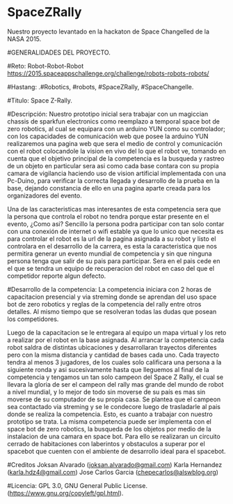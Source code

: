 # SpaceZRally
Nuestro proyecto levantado en la hackaton de Space Changelled de la NASA 2015. 

#GENERALIDADES DEL PROYECTO.

#Reto: 
Robot-Robot-Robot
https://2015.spaceappschallenge.org/challenge/robots-robots-robots/

#Hastang:
.#Robotics, #robots, #SpaceZRally, #SpaceChangelle.

#Titulo: 
Space Z-Rally.

#Descripción:
Nuestro prototipo inicial sera trabajar con un magiccian chassis de sparkfun electronics como reemplazo a temporal space bot de zero robotics, al cual se equipara con un arduino YUN como su controlador; con los capacidades de comunicación web que posee la arduino YUN realizaremos una pagina web que sera el medio de control y comunicación con el robot colocandole la vision en vivo del lo que el robot ve, tomando en cuenta que el objetivo principal de la competencia es la busqueda y rastreo de un objeto en particular sera asi como cada base contara con su propia camara de vigilancia haciendo uso de vision artificial implementada con una Pc-Duino, para verificar la correcta llegada y desarrollo de la prueba en la base, dejando constancia de ello en una pagina aparte creada para los organizadores del evento.

Una de las caracteristicas mas interesantes de esta competencia sera que la persona que controla el robot no tendra porque estar presente en el evento, ¿Como asi? Sencillo la persona podra participar con tan solo contar con una conexión de internet o wifi estable ya que lo unico que necesita es para controlar el robot es la url de la pagina asignada a su robot y listo el controlara en el desarrollo de la carrera, es esta la caracteristica que nos permitira generar un evento mundial de competencia y sin que ninguna persona tenga que salir de su pais para participar. 
Sera en el pais cede en el que se tendra un equipo de recuperacion del robot en caso del que el competidor reporte algun defecto. 

#Desarrollo de la competencia:
La competencia iniciara con 2 horas de capacitacion presencial y via streming donde se aprendan del uso space bot de zero robotics y reglas de la competencia del rally entre otros detalles. Al mismo tiempo que se resolveran todas las dudas que posean los competidores.

Luego de la capacitacion se le entregara al equipo un mapa virtual y los reto a realizar por el robot en la base asignada. Al arrancar la competencia cada robot saldra de distintas ubicaciones y desarrollaran trayectos diferentes pero con la misma distancia y cantidad de bases cada uno. Cada trayecto tendra al menos 3 jugadores, de los cuales solo calificara una persona a la siguiente ronda y asi sucesivamente hasta que lleguemos al final de la competencia y tengamos un tan solo campeon del Space Z Rally, el cual se llevara la gloria de ser el campeon del rally mas grande del mundo de robot a nivel mundial, y lo mejor de todo sin moverse de su país es mas sin moverse de su computador de su propia casa. Se plantea que el campeon sea contactado via streming y se le condecore luego de trasladarle al pais donde se realiza la competencia. 
Esto, es cuanto a trabajar con nuestro prototipo se trata. La misma competencia puede ser implementa con el space bot de zero robotics, la busqueda de los objetos por medio de la instalacion de una camara en space bot. Para ello se realizaran un circuito cerrado de habitaciones con laberintos y obstaculos a superar por el spacebot que cuenten con el ambiente de desarrollo ideal para el spacebot. 

#Creditos
Joksan Alvarado (joksan.alvarado@gmail.com)
Karla Hernandez (karla.hdz4@gmail.com)
Jose Carlos Garcia (chepecarlos@alswblog.org)

#Licencia:
GPL 3.0, GNU General Public License. (https://www.gnu.org/copyleft/gpl.html).
